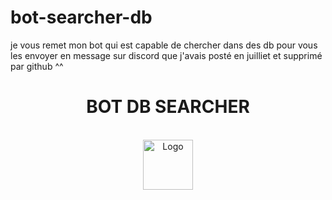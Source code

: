 # bot-searcher-db
je vous remet mon bot qui est capable de chercher dans des db pour vous les envoyer en message sur discord que j'avais posté en juilliet et supprimé par github ^^

                  
  
  <div align="center">
  <h1>BOT DB SEARCHER</h1><BR>
    <img src="https://cdn.discordapp.com/attachments/1063578231011278980/1073726503130505276/Capture_decran_2023-02-10_230540.png" alt="Logo" width="80" height="80">
 
